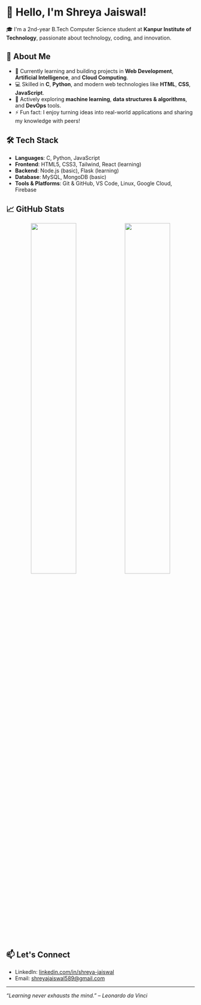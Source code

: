 # 👋 Hello, I'm Shreya Jaiswal!

🎓 I'm a 2nd-year B.Tech Computer Science student at **Kanpur Institute of Technology**, passionate about technology, coding, and innovation.

## 🚀 About Me

- 🔭 Currently learning and building projects in **Web Development**, **Artificial Intelligence**, and **Cloud Computing**.
- 💻 Skilled in **C**, **Python**, and modern web technologies like **HTML**, **CSS**, **JavaScript**.
- 🌱 Actively exploring **machine learning**, **data structures & algorithms**, and **DevOps** tools.
- ⚡ Fun fact: I enjoy turning ideas into real-world applications and sharing my knowledge with peers!

## 🛠️ Tech Stack

- **Languages**: C, Python, JavaScript
- **Frontend**: HTML5, CSS3, Tailwind, React (learning)
- **Backend**: Node.js (basic), Flask (learning)
- **Database**: MySQL, MongoDB (basic)
- **Tools & Platforms**: Git & GitHub, VS Code, Linux, Google Cloud, Firebase

## 📈 GitHub Stats

<p align="center">
  <img src="https://github-readme-stats.vercel.app/api?username=shreyajaiswal&show_icons=true&theme=radical" width="49%"/>
  <img src="https://github-readme-streak-stats.herokuapp.com/?user=shreyajaiswal&theme=radical" width="49%"/>
</p>

## 📫 Let's Connect

- LinkedIn: [linkedin.com/in/shreya-jaiswal](https://linkedin.com/in/shreya-jaiswal)
- Email: shreyajaiswal589@gmail.com

---

*“Learning never exhausts the mind.” – Leonardo da Vinci*

